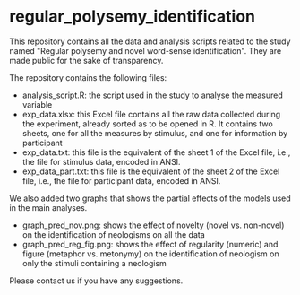 # regular_polysemy_identification
This repository contains all the data and analysis scripts related to the study named "Regular polysemy and novel word-sense identification". They are made public for the sake of transparency.

The repository contains the following files:
- analysis_script.R: the script used in the study to analyse the measured variable
- exp_data.xlsx: this Excel file contains all the raw data collected during the experiment, already sorted as to be opened in R. It contains two sheets, one for all the measures by stimulus, and one for information by participant
- exp_data.txt: this file is the equivalent of the sheet 1 of the Excel file, i.e., the file for stimulus data, encoded in ANSI.
- exp_data_part.txt: this file is the equivalent of the sheet 2 of the Excel file, i.e., the file for participant data, encoded in ANSI.

We also added two graphs that shows the partial effects of the models used in the main analyses.
- graph_pred_nov.png: shows the effect of novelty (novel vs. non-novel) on the identification of neologisms on all the data
- graph_pred_reg_fig.png: shows the effect of regularity (numeric) and figure (metaphor vs. metonymy) on the identification of neologism on only the stimuli containing a neologism 

Please contact us if you have any suggestions.

